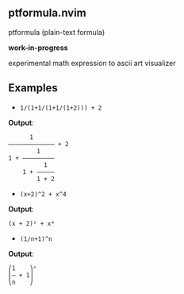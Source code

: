 ptformula.nvim
--------------

ptformula (plain-text formula)

**work-in-progress**

experimental math expression to ascii art visualizer

Examples
--------

* `1/(1+1/(1+1/(1+2))) + 2`

**Output**:
```
      1          
――――――――――――― + 2
        1        
1 + ―――――――――    
          1      
    1 + ―――――    
        1 + 2    
```

* `(x+2)^2 + x^4`

**Output**:
```
(x + 2)² + x⁴
```

* `(1/n+1)^n`

**Output**:
```
⎛1    ⎞ⁿ
⎜― + 1⎟ 
⎝n    ⎠ 
```
